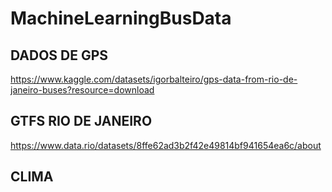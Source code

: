 # MachineLearningBusData
## DADOS DE GPS
https://www.kaggle.com/datasets/igorbalteiro/gps-data-from-rio-de-janeiro-buses?resource=download
## GTFS RIO DE JANEIRO
https://www.data.rio/datasets/8ffe62ad3b2f42e49814bf941654ea6c/about
## CLIMA

